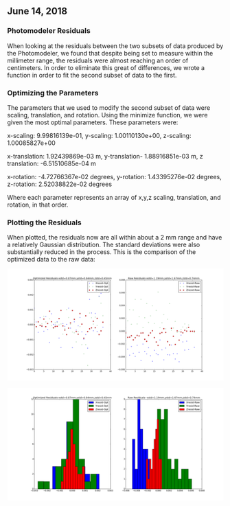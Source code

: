## June 14, 2018

### Photomodeler Residuals

When looking at the residuals between the two subsets of data produced by the Photomodeler, we found that despite being set to measure within the millimeter range, the residuals were almost reaching an order of centimeters. In order to eliminate this great of differences, we wrote a function in order to fit the second subset of data to the first. 

### Optimizing the Parameters
The parameters that we used to modify the second subset of data were scaling, translation, and rotation. Using the minimize function, we were given the most optimal parameters. These parameters were:

x-scaling: 9.99816139e-01, y-scaling: 1.00110130e+00, z-scaling: 1.00085827e+00

x-translation: 1.92439869e-03 m, y-translation- 1.88916851e-03 m, z translation: -6.51510685e-04 m

x-rotation: -4.72766367e-02 degrees, y-rotation: 1.43395276e-02 degrees, z-rotation: 2.52038822e-02 degrees

Where each parameter represents an array of x,y,z scaling, translation, and rotation, in that order.

### Plotting the Residuals
When plotted, the residuals now are all within about a 2 mm range and have a relatively Gaussian distribution. The standard deviations were also substantially reduced in the process. This is the comparison of the optimized data to the raw data:

![scatter](photo_residuals_scatter_bigger.png)

![histogram](photo_residuals_histogram_bigger.png)
